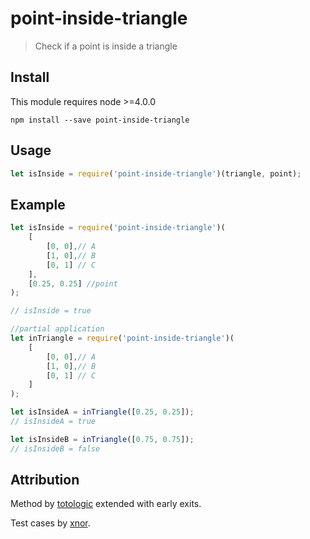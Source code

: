 # point-inside-triangle

> Check if a point is inside a triangle

## Install

This module requires node >=4.0.0

```
npm install --save point-inside-triangle
```

## Usage

```js
let isInside = require('point-inside-triangle')(triangle, point);
```

## Example

```js
let isInside = require('point-inside-triangle')(    
    [
        [0, 0],// A
        [1, 0],// B
        [0, 1] // C
    ],
    [0.25, 0.25] //point
);

// isInside = true
```

```js
//partial application
let inTriangle = require('point-inside-triangle')(
    [
        [0, 0],// A
        [1, 0],// B
        [0, 1] // C
    ]
);

let isInsideA = inTriangle([0.25, 0.25]);
// isInsideA = true

let isInsideB = inTriangle([0.75, 0.75]);
// isInsideB = false    
```

## Attribution

Method by [totologic](http://totologic.blogspot.de/2014/01/accurate-point-in-triangle-test.html) extended with early exits.

Test cases by [xnor](http://codegolf.stackexchange.com/questions/32898/check-if-point-lies-inside-triangle).
